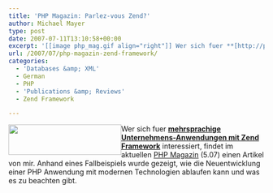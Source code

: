 ```yaml
---
title: 'PHP Magazin: Parlez-vous Zend?'
author: Michael Mayer
type: post
date: 2007-07-11T13:10:58+00:00
excerpt: '[[image php_mag.gif align="right"]] Wer sich fuer **[http://phpmagazin.de/itr/online_artikel/psecom,id,916,nodeid,62,_language,de.html mehrsprachige Unternehmens-Anwendungen mit Zend Framework]** interessiert, findet im aktuellen [http://phpmagazin.de/ PHP Magazin] (5.07) einen Artikel von mir. Anhand eines Fallbeispiels wurde gezeigt, wie die Neuentwicklung einer PHP Anwendung mit modernen Technologien ablaufen kann und was es zu beachten gibt.'
url: /2007/07/php-magazin-zend-framework/
categories:
  - 'Databases &amp; XML'
  - German
  - PHP
  - 'Publications &amp; Reviews'
  - Zend Framework

---
```

<p style="text-align: left;">
  <a href="http://www.nulldevice.de/wp-content/uploads/2008/04/php_mag.gif"><img class="size-full wp-image-763 alignleft" style="float: left;" title="PHP Magazin Logo" src="http://www.nulldevice.de/wp-content/uploads/2008/04/php_mag.gif" alt="" width="222" height="60" /></a>Wer sich fuer <strong><a href="http://phpmagazin.de/itr/online_artikel/psecom,id,916,nodeid,62,_language,de.html">mehrsprachige Unternehmens-Anwendungen mit Zend Framework</a></strong> interessiert, findet im aktuellen <a href="http://phpmagazin.de/">PHP Magazin</a> (5.07) einen Artikel von mir. Anhand eines Fallbeispiels wurde gezeigt, wie die Neuentwicklung einer PHP Anwendung mit modernen Technologien ablaufen kann und was es zu beachten gibt.
</p>